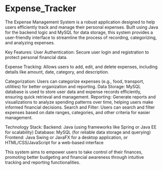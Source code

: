 # Expense_Tracker

The Expense Management System is a robust application designed to help users efficiently track and manage their personal expenses. Built using Java for the backend logic and MySQL for data storage, this system provides a user-friendly interface to streamline the process of recording, categorizing, and analyzing expenses.

Key Features:
User Authentication: Secure user login and registration to protect personal financial data.

Expense Tracking: Allows users to add, edit, and delete expenses, including details like amount, date, category, and description.

Categorization: Users can categorize expenses (e.g., food, transport, utilities) for better organization and reporting.
Data Storage: MySQL database is used to store user data and expense records efficiently, ensuring quick retrieval and management.
Reporting: Generate reports and visualizations to analyze spending patterns over time, helping users make informed financial decisions.
Search and Filter: Users can search and filter expenses based on date ranges, categories, and other criteria for easier management.

Technology Stack:
Backend: Java (using frameworks like Spring or Java EE for scalability)
Database: MySQL (for reliable data storage and querying)
Frontend: Java Swing or JavaFX for a desktop application, or HTML/CSS/JavaScript for a web-based interface


This system aims to empower users to take control of their finances, promoting better budgeting and financial awareness through intuitive tracking and reporting functionalities.

